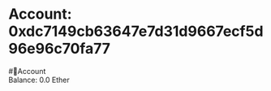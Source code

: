 
Account: 0xdc7149cb63647e7d31d9667ecf5d96e96c70fa77
===================================================
  
#📜Account  
Balance: 0.0 Ether